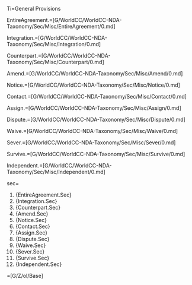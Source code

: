 Ti=General Provisions

EntireAgreement.=[G/WorldCC/WorldCC-NDA-Taxonomy/Sec/Misc/EntireAgreement/0.md]

Integration.=[G/WorldCC/WorldCC-NDA-Taxonomy/Sec/Misc/Integration/0.md]

Counterpart.=[G/WorldCC/WorldCC-NDA-Taxonomy/Sec/Misc/Counterpart/0.md]

Amend.=[G/WorldCC/WorldCC-NDA-Taxonomy/Sec/Misc/Amend/0.md]

Notice.=[G/WorldCC/WorldCC-NDA-Taxonomy/Sec/Misc/Notice/0.md]

Contact.=[G/WorldCC/WorldCC-NDA-Taxonomy/Sec/Misc/Contact/0.md]

Assign.=[G/WorldCC/WorldCC-NDA-Taxonomy/Sec/Misc/Assign/0.md]

Dispute.=[G/WorldCC/WorldCC-NDA-Taxonomy/Sec/Misc/Dispute/0.md]

Waive.=[G/WorldCC/WorldCC-NDA-Taxonomy/Sec/Misc/Waive/0.md]

Sever.=[G/WorldCC/WorldCC-NDA-Taxonomy/Sec/Misc/Sever/0.md]

Survive.=[G/WorldCC/WorldCC-NDA-Taxonomy/Sec/Misc/Survive/0.md]

Independent.=[G/WorldCC/WorldCC-NDA-Taxonomy/Sec/Misc/Independent/0.md]

sec=<ol class="secs-and"><li>{EntireAgreement.Sec}<li>{Integration.Sec}<li>{Counterpart.Sec}<li>{Amend.Sec}<li>{Notice.Sec}<li>{Contact.Sec}<li>{Assign.Sec}<li>{Dispute.Sec}<li>{Waive.Sec}<li>{Sever.Sec}<li>{Survive.Sec}<li>{Independent.Sec}</ol>

=[G/Z/ol/Base]
